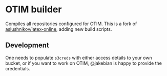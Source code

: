 # OTIM builder

Compiles all repositories configured for OTIM. This is a fork of [aslushnikov/latex-online](https://github.com/aslushnikov/latex-online), adding new build scripts.

## Development

One needs to populate `s3creds` with either access details to your own bucket, or if you want to work on OTIM, @jakebian is happy to provide the credentials.